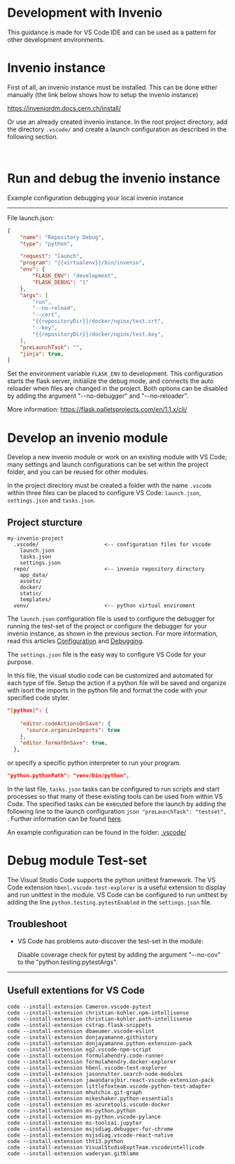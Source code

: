 # Development with Invenio

This guidance is made for VS Code IDE and can be used as a  pattern for other development environments.

# Invenio instance

First of all, an invenio instance must be installed. This can be done either manually (the link below shows how to setup the invenio instance)

https://inveniordm.docs.cern.ch/install/

Or use an already created invenio instance.
In the root project directory, add the directory ```.vscode/``` and 
create a launch configuration as described in the following section. 

<br/>

# Run and debug the invenio instance

Example configuration debugging your local invenio instance


---

File launch.json: 

```json
{
    "name": "Repository Debug",
    "type": "python",

    "request": "launch",
    "program": "{{virtualenv}}/bin/invenio",
    "env": {
        "FLASK_ENV": "development",
        "FLASK_DEBUG": "1"
    },
    "args": [
        "run",
        "--no-reload",
        "--cert",
        "{{repositoryDir}}/docker/nginx/test.crt",
        "--key",
        "{{repositoryDir}}/docker/nginx/test.key",
    ],
    "preLaunchTask": "",
    "jinja": true,
}
```

Set the environment variable ```FLASK_ENV``` to development. This configuration starts the flask server, initialize the debug mode, and connects the auto reloader when files are changed in the project. Both options can be disabled by adding the argument "--no-debugger" and "--no-reloader".

More information: https://flask.palletsprojects.com/en/1.1.x/cli/

# Develop an invenio module

Develop a new invenio module or work on an existing module with VS Code; many settings and launch configurations can be set within the project folder, and you can be reused for other modules.

In the project directory must be created a folder with the name ```.vscode``` within three files can be placed to configure VS Code:
```launch.json```, ```settings.json``` and ```tasks.json```.

## Project sturcture

  ```
  my-invenio-project
    .vscode/                     <-- configuration files for vscode
      launch.json
      tasks.json
      settings.json
    repo/                        <-- invenio repository directory
      app_data/
      assets/                    
      docker/
      static/
      templates/
    venv/                        <-- python virtual enviroment
  ```

The ```launch.json``` configuration file is used to configure the debugger for running the test-set of the project or configure the debugger for your invenio instance, as shown in the previous section. For more information, read this articles [Configuration](https://go.microsoft.com/fwlink/?linkid=830387) and [Debugging](https://code.visualstudio.com/docs/python/debugging).


The ```settings.json``` file is the easy way to configure VS Code for your purpose.

In this file, the visual studio code can be customized and automated for each type of file.  Setup the action if a python file will be saved and organize with isort the imports in the python file and format the code with your specified code styler.

```json
"[python]": {
    
    "editor.codeActionsOnSave": {
      "source.organizeImports": true
    },
    "editor.formatOnSave": true,
  },
```

or specify a specific python interpreter to run your program.
```json
"python.pythonPath": "venv/bin/python",
```

In the last file, ```tasks.json``` tasks can be configured to run scripts and start processes so that many of these existing tools can be used from within VS Code. The specified tasks can be executed before the launch by adding the following line to the launch configuration ```json "preLaunchTask": "testset", ```.
Further information can be found [here](https://go.microsoft.com/fwlink/?LinkId=733558).

An example configuration can be found in the folder: [.vscode/](.vscode/)

# Debug module Test-set

The Visual Studio Code supports the python unittest framework. The VS Code extension 
```hbenl.vscode-test-explorer``` is a useful extension to display and run unittest in the module. VS Code can be configured to run unittest by adding the line ```python.testing.pytestEnabled``` in the ```settings.json``` file.


## Troubleshoot

+ VS Code has problems auto-discover the test-set in the module:
  
  Disable coverage check for pytest by adding the argument "--no-cov" to the "python.testing.pytestArgs".
***

## Usefull extentions for VS Code


```
code --install-extension Cameron.vscode-pytest
code --install-extension christian-kohler.npm-intellisense
code --install-extension christian-kohler.path-intellisense
code --install-extension cstrap.flask-snippets
code --install-extension dbaeumer.vscode-eslint
code --install-extension donjayamanne.githistory
code --install-extension donjayamanne.python-extension-pack
code --install-extension eg2.vscode-npm-script
code --install-extension formulahendry.code-runner
code --install-extension formulahendry.docker-explorer
code --install-extension hbenl.vscode-test-explorer
code --install-extension jasonnutter.search-node-modules
code --install-extension jawandarajbir.react-vscode-extension-pack
code --install-extension littlefoxteam.vscode-python-test-adapter
code --install-extension mhutchie.git-graph
code --install-extension mikeshaker.python-essentials
code --install-extension ms-azuretools.vscode-docker
code --install-extension ms-python.python
code --install-extension ms-python.vscode-pylance
code --install-extension ms-toolsai.jupyter
code --install-extension msjsdiag.debugger-for-chrome
code --install-extension msjsdiag.vscode-react-native
code --install-extension tht13.python
code --install-extension VisualStudioExptTeam.vscodeintellicode
code --install-extension waderyan.gitblame
```
